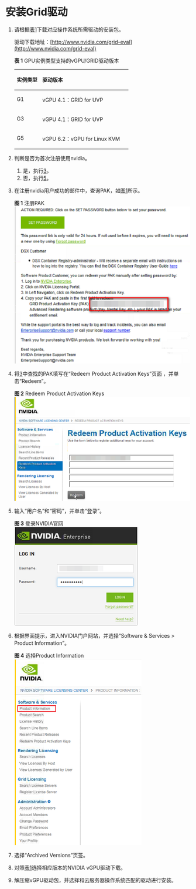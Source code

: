 # 安装Grid驱动<a name="ZH-CN_TOPIC_0149610914"></a>

1.  请根据[表1](#table13692162018308)下载对应操作系统所需驱动的安装包。

    驱动下载地址：[http://www.nvidia.com/grid-eval](http://www.nvidia.com/grid-eval)

    **表 1**  GPU实例类型支持的vGPU/GRID驱动版本

    <a name="table13692162018308"></a>
    <table><thead align="left"><tr id="row2069215205305"><th class="cellrowborder" valign="top" width="22.43%" id="mcps1.2.3.1.1"><p id="p5692152019308"><a name="p5692152019308"></a><a name="p5692152019308"></a>实例类型</p>
    </th>
    <th class="cellrowborder" valign="top" width="77.57%" id="mcps1.2.3.1.2"><p id="p6692720203012"><a name="p6692720203012"></a><a name="p6692720203012"></a>驱动版本</p>
    </th>
    </tr>
    </thead>
    <tbody><tr id="row06922204302"><td class="cellrowborder" valign="top" width="22.43%" headers="mcps1.2.3.1.1 "><p id="p2692420143013"><a name="p2692420143013"></a><a name="p2692420143013"></a>G1</p>
    </td>
    <td class="cellrowborder" valign="top" width="77.57%" headers="mcps1.2.3.1.2 "><p id="p169213208305"><a name="p169213208305"></a><a name="p169213208305"></a>vGPU 4.1：GRID for UVP</p>
    </td>
    </tr>
    <tr id="row15692102043010"><td class="cellrowborder" valign="top" width="22.43%" headers="mcps1.2.3.1.1 "><p id="p18692420113019"><a name="p18692420113019"></a><a name="p18692420113019"></a>G3</p>
    </td>
    <td class="cellrowborder" valign="top" width="77.57%" headers="mcps1.2.3.1.2 "><p id="p1692152073018"><a name="p1692152073018"></a><a name="p1692152073018"></a>vGPU 4.1：GRID for UVP</p>
    </td>
    </tr>
    <tr id="row196927202303"><td class="cellrowborder" valign="top" width="22.43%" headers="mcps1.2.3.1.1 "><p id="p176923205308"><a name="p176923205308"></a><a name="p176923205308"></a>G5</p>
    </td>
    <td class="cellrowborder" valign="top" width="77.57%" headers="mcps1.2.3.1.2 "><p id="p156921206302"><a name="p156921206302"></a><a name="p156921206302"></a>vGPU 6.2：vGPU for Linux KVM</p>
    </td>
    </tr>
    </tbody>
    </table>

2.  判断是否为首次注册使用nvidia。
    1.  是，执行[3](#li1859773663819)。
    2.  否，执行[5](#li0791101412396)。

3.  <a name="li1859773663819"></a>在注册nvidia用户成功的邮件中，查询PAK，如[图1](#fig133361216153817)所示。

    **图 1**  注册PAK<a name="fig133361216153817"></a>  
    ![](figures/注册PAK.png "注册PAK")

4.  将[3](#li1859773663819)中查找的PAK填写在“Redeem Product Activation Keys”页面 ，并单击“Redeem”。

    **图 2**  Redeem Product Activation Keys<a name="fig16617143616380"></a>  
    ![](figures/Redeem-Product-Activation-Keys.png "Redeem-Product-Activation-Keys")

5.  <a name="li0791101412396"></a>输入“用户名”和“密码”，并单击“登录”。

    **图 3**  登录NVIDIA官网<a name="fig1367291114395"></a>  
    ![](figures/登录NVIDIA官网.png "登录NVIDIA官网")

6.  根据界面提示，进入NVIDIA门户网站，并选择“Software & Services \> Product Information”。

    **图 4**  选择Product Information<a name="fig028419910169"></a>  
    ![](figures/选择Product-Information.png "选择Product-Information")

7.  选择“Archived Versions”页签。
8.  对照[表1](#table13692162018308)选择相应版本的NVIDIA vGPU驱动下载。
9.  解压缩vGPU驱动包，并选择和云服务器操作系统匹配的驱动进行安装。


